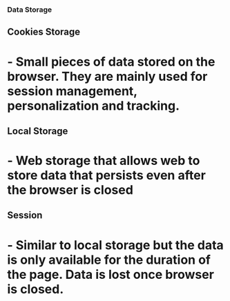 ### Data Storage

## Cookies Storage
# - Small pieces of data stored on the browser. They are mainly used for session management, personalization and tracking.

## Local Storage
# - Web storage that allows web to store data that persists even after the browser is closed

## Session
# - Similar to local storage but the data is only available for the duration of the page. Data is lost once browser is closed. 